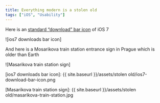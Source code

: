 ```yaml
---
title: Everything modern is a stolen old
tags: ["iOS", "Usability"]
---
```


Here is an [standard “download” bar icon](https://developer.apple.com/library/ios/documentation/UserExperience/Conceptual/MobileHIG/Bars.html) of iOS 7

![ios7 downloads bar icon]

And here is a Mosarikova train station entrance sign in Prague which is older than Earth

![Masarikova train station sign]

[ios7 downloads bar icon]: {{ site.baseurl }}/assets/stolen old/ios7-download-bar-icon.png

[Masarikova train station sign]: {{ site.baseurl }}/assets/stolen old/masarikova-train-station.jpg
